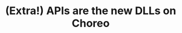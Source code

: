 ---
title: '(Extra!) APIs are the new DLLs on Choreo'
description: Deploy healthcare accelerator code into WSO2 Choreo as APIs and access accelerator functionality not only from Ballerina but also other languages such as Java, .Net and Python as internal APIs, or from other systems as external APIs. Bring your own code to the party on Choreo. 
image: 'images/health-apis-are-new-dll.png'
url: 'https://wso2.com/choreo/internal-developer-platform'
---